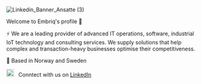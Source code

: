 ##
![Linkedin_Banner_Ansatte (3)](https://github.com/embriq-nordic/.github/assets/131141628/bd756373-1b2f-46c7-92a5-c29972550f9f)

Welcome to Embriq's profile 👋

⚡️ We are a leading provider of advanced IT operations, software, industrial IoT technology and consulting services. We supply solutions that help complex and transaction-heavy businesses optimise their competitiveness.

📍 Based in Norway and Sweden



<img src="https://github.com/embriq-nordic/.github/assets/131141628/b7bf20df-5e60-4e19-bbee-69ae142862f2" 
     width="20" 
     height="20" /> &nbsp; Conntect with us on [LinkedIn](https://www.linkedin.com/company/embriq/?originalSubdomain=no)



<!--

**Here are some ideas to get you started:**

🙋‍♀️ A short introduction - what is your organization all about?
🌈 Contribution guidelines - how can the community get involved?
👩‍💻 Useful resources - where can the community find your docs? Is there anything else the community should know?
🍿 Fun facts - what does your team eat for breakfast?
🧙 Remember, you can do mighty things with the power of [Markdown](https://docs.github.com/github/writing-on-github/getting-started-with-writing-and-formatting-on-github/basic-writing-and-formatting-syntax)
-->
